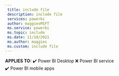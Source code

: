 ```yaml
---
 title: include file
 description: include file
 services: powerbi
 author: maggiesMSFT
 ms.service: powerbi
 ms.topic: include
 ms.date: 11/18/2021
 ms.author: maggies
 ms.custom: include file
---
```


**APPLIES TO:** ✔️&nbsp;Power&nbsp;BI&nbsp;Desktop ❌&nbsp;Power&nbsp;BI&nbsp;service ✔️&nbsp;Power&nbsp;BI&nbsp;mobile&nbsp;apps